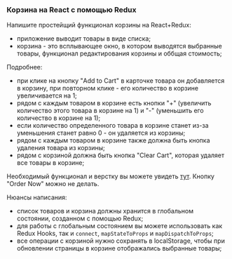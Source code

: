 ### Корзина на React с помощью Redux

Напишите простейщий функционал корзины на React+Redux:
- приложение выводит товары в виде списка;
- корзина - это всплывающее окно, в котором выводятся выбранные товары, функционал редактирования корзины и оббщая стоимость;

Подробнее: 
- при клике на кнопку "Add to Cart" в карточке товара он добавляется в корзину, при повторном клике - его количество в корзине увеличивается на 1;
- рядом с каждым товаром в корзине есть кнопки "+" (увеличить количество этого товара в корзине на 1) и "-" (уменьшить его количество в корзине на 1);
- если количество определенного товара в корзине станет из-за уменьшения станет равно 0 - он удаляется из корзины;
- рядом с каждым товаром в корзине также должна быть кнопка удаления товара из корзины;
- рядом с корзиной должна быть кнопка "Clear Cart", которая удаляет все товары в корзине;

Необходимый функционал и верстку вы можете увидеть [тут](https://codepen.io/api521/pen/NVqbNY). Кнопку "Order Now" можно не делать.

Нюансы написания:
- список товаров и корзина должны хранится в глобальном состоянии, созданном с помощью Redux;
- для работы с глобальным состоянием вы можете использовать как Redux Hooks, так и `connect`, `mapStateToProps` и `mapDispatchToProps`;
- все операции с корзиной нужно сохранять в localStorage, чтобы при обновлении страницы в корзине отображались выбранные товары; 
